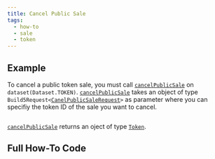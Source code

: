```yaml
---
title: Cancel Public Sale
tags:
  - how-to
  - sale
  - token
---
```


## Example

To cancel a public token sale, you must call [`cancelPublicSale`](../../../reference-api/classes/TokenDataset.md#cancelpublicsale) on `dataset(Dataset.TOKEN)`. [`cancelPublicSale`](../../../reference-api/classes/TokenDataset.md#cancelpublicsale) takes an object of type `Build5Request<`[`CanelPublicSaleRequest`](../../../reference-api/interfaces/CanelPublicSaleRequest.md)`>` as parameter where you can specifiy the token ID of the sale you want to cancel.

```tsx file=../../../../../packages/sdk/examples/token/https/cancelSale.ts#L17-L30
```

[`cancelPublicSale`](../../../reference-api/classes/TokenDataset.md#cancelpublicsale) returns an oject of type [`Token`](../../../reference-api/interfaces/Token.md).

## Full How-To Code

```tsx file=../../../../../packages/sdk/examples/token/https/cancelSale.ts
```
